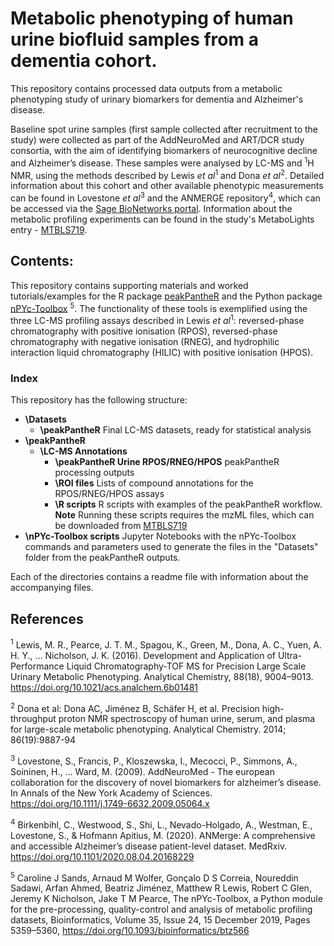 # Metabolic phenotyping of human urine biofluid samples from a dementia cohort.

This repository contains processed data outputs from a metabolic phenotyping 
study of urinary biomarkers for dementia and Alzheimer's disease. 

Baseline spot urine samples (first sample collected after recruitment to the study) were collected as part of the AddNeuroMed 
and ART/DCR study consortia, with the aim of identifying biomarkers of neurocognitive decline and Alzheimer’s disease. 
These samples were analysed by LC-MS and <sup>1</sup>H NMR, using the methods described by Lewis *et al*<sup>1</sup> 
and Dona *et al*<sup>2</sup>. Detailed information about this cohort and other available phenotypic measurements can 
be found in Lovestone *et al*<sup>3</sup> and the ANMERGE repository<sup>4</sup>, which can be accessed
via the [Sage BioNetworks portal](https://doi.org/10.7303/syn22252881).
Information about the metabolic profiling experiments can be found in the study's 
MetaboLights entry - [MTBLS719](https://www.ebi.ac.uk/metabolights/MTBLS719).

## Contents:
This repository contains supporting materials and worked tutorials/examples for the R package 
[peakPantheR](https://bioconductor.org/packages/peakPantheR/) and the Python package
[nPYc-Toolbox](https://github.com/phenomecentre/nPYc-Toolbox) <sup>5</sup>. The functionality of these tools is exemplified using 
the three LC-MS profiling assays described in Lewis *et al*<sup>1</sup>: reversed-phase chromatography with positive 
ionisation (RPOS), reversed-phase chromatography with negative ionisation (RNEG), and 
hydrophilic interaction liquid chromatography (HILIC) with positive ionisation (HPOS).

### Index
This repository has the following structure:

* **\Datasets**
    * **\peakPantheR** Final LC-MS datasets, ready for statistical analysis
* **\peakPantheR** 
    * **\LC-MS Annotations**
        * **\peakPantheR Urine RPOS/RNEG/HPOS** peakPantheR processing outputs
        * **\ROI files** Lists of compound annotations for the RPOS/RNEG/HPOS assays
        * **\R scripts** R scripts with examples of the peakPantheR workflow. **Note** Running these scripts requires the mzML files, which can be downloaded from [MTBLS719](https://www.ebi.ac.uk/metabolights/MTBLS719) <br>
* **\nPYc-Toolbox scripts** Jupyter Notebooks with the nPYc-Toolbox commands and parameters used to generate the files in the "Datasets" folder from the peakPantheR outputs.

Each of the directories contains a readme file with information about the accompanying files.

## References

<sup>1</sup> Lewis, M. R., Pearce, J. T. M., Spagou, K., Green, M., Dona, A. C., Yuen, A. H. Y., … Nicholson, J. K. (2016). Development and Application of Ultra-Performance Liquid Chromatography-TOF MS for Precision Large Scale Urinary Metabolic Phenotyping. Analytical Chemistry, 88(18), 9004–9013. https://doi.org/10.1021/acs.analchem.6b01481

<sup>2</sup> Dona et al: Dona AC, Jiménez B, Schäfer H, et al. Precision high-throughput proton NMR spectroscopy of human urine, serum, and plasma for large-scale metabolic phenotyping. Analytical Chemistry. 2014; 86(19):9887-94

<sup>3</sup> Lovestone, S., Francis, P., Kloszewska, I., Mecocci, P., Simmons, A., Soininen, H., … Ward, M. (2009). AddNeuroMed - The european collaboration for the discovery of novel biomarkers for alzheimer’s disease. In Annals of the New York Academy of Sciences. https://doi.org/10.1111/j.1749-6632.2009.05064.x

<sup>4</sup> Birkenbihl, C., Westwood, S., Shi, L., Nevado-Holgado, A., Westman, E., Lovestone, S., & Hofmann Apitius, M. (2020). ANMerge: A comprehensive and accessible Alzheimer’s disease patient-level dataset. MedRxiv. https://doi.org/10.1101/2020.08.04.20168229

<sup>5</sup> Caroline J Sands, Arnaud M Wolfer, Gonçalo D S Correia, Noureddin Sadawi, Arfan Ahmed, Beatriz Jiménez, Matthew R Lewis, Robert C Glen, Jeremy K Nicholson, Jake T M Pearce, The nPYc-Toolbox, a Python module for the pre-processing, quality-control and analysis of metabolic profiling datasets, Bioinformatics, Volume 35, Issue 24, 15 December 2019, Pages 5359–5360, https://doi.org/10.1093/bioinformatics/btz566
